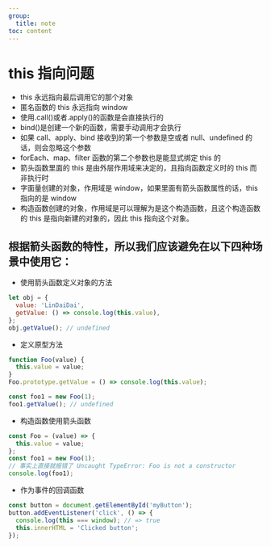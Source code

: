 ```yaml
---
group:
  title: note
toc: content
---
```


# this 指向问题

- this 永远指向最后调用它的那个对象
- 匿名函数的 this 永远指向 window
- 使用.call()或者.apply()的函数是会直接执行的
- bind()是创建一个新的函数，需要手动调用才会执行
- 如果 call、apply、bind 接收到的第一个参数是空或者 null、undefined 的话，则会忽略这个参数
- forEach、map、filter 函数的第二个参数也是能显式绑定 this 的
- 箭头函数里面的 this 是由外层作用域来决定的，且指向函数定义时的 this 而非执行时
- 字面量创建的对象，作用域是 window，如果里面有箭头函数属性的话，this 指向的是 window
- 构造函数创建的对象，作用域是可以理解为是这个构造函数，且这个构造函数的 this 是指向新建的对象的，因此 this 指向这个对象。

## 根据箭头函数的特性，所以我们应该避免在以下四种场景中使用它：

- 使用箭头函数定义对象的方法

```js
let obj = {
  value: 'LinDaiDai',
  getValue: () => console.log(this.value),
};
obj.getValue(); // undefined
```

- 定义原型方法

```js
function Foo(value) {
  this.value = value;
}
Foo.prototype.getValue = () => console.log(this.value);

const foo1 = new Foo(1);
foo1.getValue(); // undefined
```

- 构造函数使用箭头函数

```js
const Foo = (value) => {
  this.value = value;
};
const foo1 = new Foo(1);
// 事实上直接就报错了 Uncaught TypeError: Foo is not a constructor
console.log(foo1);
```

- 作为事件的回调函数

```js
const button = document.getElementById('myButton');
button.addEventListener('click', () => {
  console.log(this === window); // => true
  this.innerHTML = 'Clicked button';
});
```
